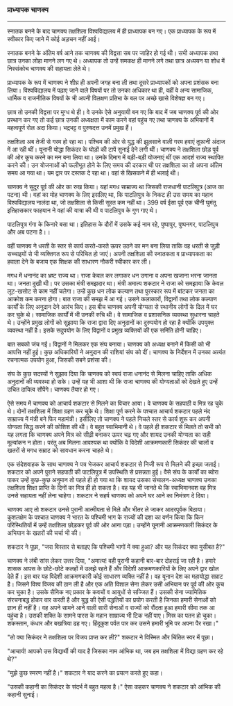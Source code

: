 ### प्राध्यापक चाणक्य

---

स्नातक बनने के बाद चाणक्य तक्षशिला विश्वविद्यालय में ही प्राध्यापक बन गए। एक प्राध्यापक के रूप में स्वीकार किए जाने में कोई अड़चन नहीं आई।

स्नातक बनने के अंतिम वर्ष आने तक चाणक्य की विद्वत्ता सब पर जाहिर हो गई थी। सभी अध्यापक तथा छात्र उनका लोहा मानने लग गए थे। अध्यापक तो उन्हें समकक्ष ही मानने लगे तथा छात्र अध्ययन या शोध में निस्संकोच चाणक्य की सहायता लेते थे।

प्राध्यापक के रूप में चाणक्य ने शीघ्र ही अपनी जगह बना ली तथा दूसरे प्राध्यापकों को अपना प्रशंसक बना लिया। विश्वविद्यालय में पढ़ाए जाने वाले विषयों पर तो उनका अधिकार था ही, वहीं वे अन्य सामाजिक, धार्मिक व राजनीतिक विषयों के भी अपनी विलक्षण प्रतिभा के बल पर अच्छे खासे विशेषज्ञ बन गए।

छात्र तो उनकी विद्वत्ता पर मुग्ध थे ही। वे उनके ऐसे अनुयायी बन गए कि बाद में जब चाणक्य पूर्व की ओर प्रस्थान कर गए तो कई छात्र उनकी अध्यक्षता में काम करने वहां पहुंच गए तथा चाणक्य के अभियानों में महत्वपूर्ण रोल अदा किया। भद्रभट्ट व पुरुषदत्त उनमें प्रमुख हैं।

तक्षशिला अब तेजी से गरम हो रहा था। पश्चिम की ओर से युद्ध की झुलसाने वाली गरम हवाएं तूफानी अंदाज में आ रही थीं। यूनानी योद्धा सिकंदर के घोड़ों की टापें सुनाई देने लगी थीं। चाणक्य ने तक्षशिला छोड़ पूर्व की ओर कूच करने का मन बना लिया था। उनके दिमाग में बड़ी-बड़ी योजनाएं थीं एक आदर्श राज्य स्थापित करने की। उन योजनाओं को फलीभूत होने के लिए समय की दरकार थी पर तक्षशिला का तो अपना अंतिम समय आ गया था। यम द्वार पर दस्तक दे रहा था। वहां से खिसकने में ही भलाई थी।

चाणक्य ने सुदूर पूर्व की ओर का रुख किया। यहां मगध साम्राज्य था जिसकी राजधानी पाटलिपुत्र (आज का पटना) थी। वहां का मोह चाणक्य के लिए इसलिए था, कि पाटलिपुत्र के निकट ही उस समय का महान विश्वविद्यालय नालंदा था, जो तक्षशिला से किसी सूरत कम नहीं था। 399 वर्ष ईसा पूर्व एक चीनी घुमंतू इतिहासकार फाहयान ने वहां की यात्रा की थी व पाटलिपुत्र के गुण गाए थे।

पाटलिपुत्र गंगा के किनारे बसा था। इतिहास के दौरों में उसके कई नाम रहे, पुष्पापुर, पुष्पनगर, पाटलिपुत्र और अब पटना है।।

वहीं चाणक्य ने धरती के स्तर से कार्य करते-करते ऊपर उठने का मन बना लिया ताकि वह धरती से जुड़ी सच्चाइयों से भी व्यक्तिगत रूप से परिचित हो जाएं। अपनी तक्षशिला की स्नातकता व प्राध्यापकता का हवाला देने के बजाय एक शिक्षक की साधारण नौकरी स्वीकार कर ली।

मगध में धनानंद का भ्रष्ट राज्य था। राजा केवल कर लगाकर धन उगाना व अपना खजाना भरना जानता था। जनता दुखी थी। पर उसका मंत्री समझदार था। मंत्री अमात्य शकटार ने राजा को समझाया कि केवल लूट-खसोट से काम नहीं चलेगा। उन्हें कुछ धन लोक कल्याण तथा पुरस्कार रूप में बांटकर जनता का आक्रोश कम करना होगा। बात राजा की समझ में आ गई। उसने कलाकारों, विद्वानों तथा लोक कल्याण कार्यों के लिए अनुदान देने आरंभ किए। इस बीच चाणक्य अपनी योग्यता से स्थानीय लोगों के दिल में घर कर चुके थे। सामाजिक कार्यों में भी उनकी रुचि थी। वे सामाजिक व प्रशासनिक व्यवस्था सुधारना चाहते थे। उन्होंने प्रमुख लोगों को सुझाया कि राजा द्वारा दिए अनुदानों का दुरुपयोग हो रहा है क्योंकि उपयुक्त व्यवस्था नहीं है। इसके सदुपयोग के लिए विद्वानों व प्रमुख व्यक्तियों की एक समिति होनी चाहिए।

बात सबको जंच गई। विद्वानों ने मिलकर एक संघ बनाया। चाणक्य को अध्यक्ष बनाने में किसी को भी आपत्ति नहीं हुई। कुछ अधिकारियों ने अनुदान की राशियां संघ को दीं। चाणक्य के निर्देशन में उनका अत्यंत रचनात्मक उपयोग हुआ, जिसकी सबने प्रशंसा
की।

संघ के कुछ सदस्यों ने सुझाव दिया कि चाणक्य को स्वयं राजा धनानंद से मिलना चाहिए ताकि अधिक अनुदानों की व्यवस्था हो सके। उन्हें यह भी आशा थी कि राजा चाणक्य की योग्यताओं को देखते हुए उन्हें उचित दायित्व सौपेंगे। चाणक्य तैयार हो गए।

ऐसे समय में चाणक्य को आचार्य शकटार से मिलने का विचार आया। वे चाणक्य के सहपाठी व मित्र रह चुके थे। दोनों तक्षशिला में शिक्षा ग्रहण कर चुके थे। शिक्षा पूर्ण करने के पश्चात आचार्य शकटार पहले नंद साम्राज्य में मंत्री बने फिर महामंत्री। इसीलिए तो चाणक्य ने पहले निचले स्तर से कार्य शुरू कर अपनी योग्यता सिद्ध करने की कोशिश की थी। वे बहुत स्वाभिमानी थे। वे पहले ही शकटार से मिलते तो सभी को यह लगता कि चाणक्य अपने मित्र को सीढ़ी बनाकर ऊपर चढ़ गए और शायद उनकी योग्यता का सही मूल्यांकन न होता। परंतु अब मिलना आवश्यक था क्योंकि वे विदेशी आक्रमणकारी सिकंदर की चालों व खतरों से मगध सम्राट को सावधान करना चाहते थे।

एक संदेशवाहक के साथ चाणक्य ने पत्र भेजकर आचार्य शकटार से निजी रूप से मिलने की इच्छा जताई। शकटार को अपने पुराने सहपाठी की पाटलिपुत्र में उपस्थिति से प्रसन्नता हुई। वैसे संघ के कार्यों का ब्योरा पाकर उन्हें कुछ-कुछ अनुमान तो पहले ही हो गया था कि शायद उसका संचालन-अध्यक्ष चाणक्य उनका तक्षशिला शिक्षा प्राप्ति के दिनों का मित्र ही हो सकता है। वह यह भी जानते थे कि स्वाभिमानवश वह मित्र उनसे सहायता नहीं लेना चाहेगा। शकटार ने सहर्ष चाणक्य को अपने घर आने का निमंत्रण दे दिया।

चाणक्य आए तो शकटार उनसे पुरानी आत्मीयता से मिले और भीतर ले जाकर आदरपूर्वक बिठाया। कुशलक्षेम के पश्चात चाणक्य ने भारत के पश्चिमी भाग के राज्यों की दशा का वर्णन किया कि किन परिस्थितियों में उन्हें तक्षशिला छोड़कर पूर्व की ओर आना पड़ा। उन्होंने यूनानी आक्रमणकारी सिकंदर के अभियान के खतरों की चर्चा भी की।

शकटार ने पूछा, "जरा विस्तार से बताइए कि पश्चिमी भागों में क्या हुआ? और यह सिकंदर क्या मुसीबत है?"

चाणक्य ने लंबी सांस लेकर उत्तर दिया, "अमात्य! वही पुरानी कहानी बार-बार दोहराई जा रही है। हमारे शासक आपस के छोटे-छोटे कलहों में उलझे रहते हैं और विदेशी आक्रमणकारियों के लिए अपने द्वार खोल देते हैं। इस बार यह विदेशी आक्रमणकारी कोई साधारण व्यक्ति नहीं है। वह यूनान देश का महायोद्धा सम्राट है। जिसने विश्व विजय की ठान ली है और एक अति विशाल सेना लेकर उसी अभियान पर पूर्व की ओर कूच कर चुका है। उसके सैनिक नए प्रकार के कवचों व आयुधों से सज्जित हैं। उसकी सेना ज्यामितिक संरचनाबद्ध होकर वार करती है और युद्ध की ऐसी पद्धतियों का प्रयोग करती है जिनका हमारी सेनाओं को ज्ञान ही नहीं है। वह अपने सामने आने वाली सारी सेनाओं व राज्यों को रौंदता हुआ हमारी सीमा तक आ पहुंचा है। उसकी शक्ति के सामने पारस के महान साम्राज्य भी टिक नहीं पाए। मिस्र का पतन हो चुका। शकस्तान, कंधार और बखत्रिया ढह गए। हिंदुकुश पर्वत पार कर उसने हमारी भूमि पर अपना पैर रखा।"

"तो क्या सिकंदर ने तक्षशिला पर विजय प्राप्त कर ली?" शकटार ने विस्मित और चिंतित स्वर में पूछा।

"आचार्य! आपको उस विद्यार्थी की याद है जिसका नाम आंभिक था, जब हम तक्षशिला में विद्या ग्रहण कर रहे थे?"

"मुझे कुछ स्मरण नहीं है।" शकटार ने याद करने का प्रयत्न करते हुए कहा।

"उसकी कहानी का सिकंदर के संदर्भ में बहुत महत्व है।" ऐसा कहकर चाणक्य ने शकटार को आंभिक की कहानी सुनाई।